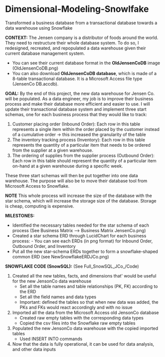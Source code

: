 # Dimensional-Modeling-Snowlfake
Transformed a business database from a transactional database towards a data warehouse using Snowflake

**CONTEXT:**
The Jensen company is a distributor of foods around the world. They need to restructure their whole database system. To do so, I redesigned, recreated, and repopulated a data warehouse given their current database management system.
  - You can see their current database format in the **OldJensenCoDB** image (OldJensenCoDB.png)
  - You can also download **OldJensenCoDB database**, which is made of a 8-table transactional database. It is a Microsoft Access file type (JensenCo DB.accdb).

**GOAL:**
By the end of this project, the new data warehouse for Jensen Co. will be populated. As a data engineer, my job is to improve their business process and make their database more efficient and easier to use.
I will update their transactional database system and implement three start schemas, one for each business process that they would like to track:
1. Customer placing order (Inbound Order):
    Each row in this table represents a single item within the order placed by the customer instead of a cumulative order → this increased the granularity of the table
2. The inventory tracking process (Inventory):
    Each row in this table represents the quantity of a particular item that needs to be ordered from the supplier at a given warehouse.
3. The ordering of supplies from the supplier process (Outbound Order):
    Each row in this table should represent the quantity of a particular item on-hand at a given warehouse during a specific week.

These three start schemas will then be put together into one data warehouse.
The purpose will also be to move their database tool from Microsoft Access to Snowflake.

**NOTE**
This whole process will increase the size of the database with the star schema, which will increase the storage size of the database. Storage is cheap, computing is expensive.


**MILESTONES:**
- Identified the necessary tables needed for the star schema of each process (See Business Matrix --> Business Matrix JensenCo.png)
- Created a star schema ERD through LucidChart for each business process:
      - You can see each ERDs (in png format) for Inbound Order, Outbound Order, and Inventory
- Put all the new star-schema ERDs together to form a snowflake-shaped common ERD (see NewSnowflakeERDJCo.png)

**SNOWFLAKE CODE (SnowSQL):**
(See Full_SnowSQL_JCo_/Code)
1. Created all the new tables, facts, and dimensions that' would be useful for the new JensonCo data warehouse
   - Set all the table names and table relationships (PK, FK) according to the ERD
   - Set all the field names and data types
   - Important: defined the tables so that when new data was added, the PKs and FKs would react accordingly and with no issue
2. Imported all the data from the Microsoft Access old JensonCo database
   - Created raw empty tables with the corresponding data types
   - Copied the csv files into the Snowflake raw empty tables
3. Populated the new JensonCo data warehouse with the copied imported tables
   - Used INSERT INTO commands
4. Now that the data is fully operational, it can be used for data analysis, and other data inputs
  
